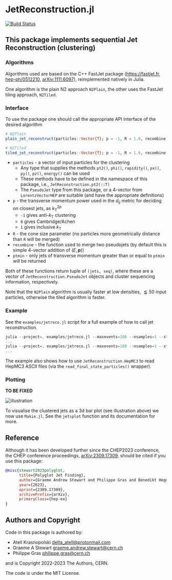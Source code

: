 # JetReconstruction.jl

[![Build Status](https://github.com/JuliaHEP/JetReconstruction.jl/actions/workflows/CI.yml/badge.svg?branch=main)](https://github.com/JuliaHEP/JetReconstruction.jl/actions/workflows/CI.yml?query=branch%3Amain)

## This package implements sequential Jet Reconstruction (clustering)

### Algorithms

Algorithms used are based on the C++ FastJet package (<https://fastjet.fr>,
[hep-ph/0512210](https://arxiv.org/abs/hep-ph/0512210),
[arXiv:1111.6097](https://arxiv.org/abs/1111.6097)), reimplemented natively in Julia.

One algorithm is the plain N2 approach `N2Plain`, the other uses the FastJet tiling
approach, `N2Tiled`.

### Interface

To use the package one should call the appropriate API interface of the desired algorithm

```julia
# N2Plain
plain_jet_reconstruct(particles::Vector{T}; p = -1, R = 1.0, recombine = +, ptmin = 0.0)
```

```julia
# N2Tiled
tiled_jet_reconstruct(particles::Vector{T}; p = -1, R = 1.0, recombine = +, ptmin = 0.0)
```

- `particles` - a vector of input particles for the clustering
  - Any type that supplies the methods `pt2()`, `phi()`, `rapidity()`, `px()`, `py()`, `pz()`, `energy()` can be used
  - These methods have to be defined in the namespace of this package, i.e., `JetReconstruction.pt2(::T)`
  - The `PseudoJet` type from this package, or a 4-vector from `LorentzVectorHEP` are suitable (and have the appropriate definitions)
- `p` - the transverse momentum power used in the $d_{ij}$ metric for deciding on closest jets, as $k^{2p}_\text{T}$
  - `-1` gives anti-${k}_\text{T}$ clustering
  - `0` gives Cambridge/Achen
  - `1` gives inclusive $k_\text{T}$
- `R` - the cone size parameter (no particles more geometrically distance than `R` will be merged)
- `recombine` - the function used to merge two pseudojets (by default this is simple 4-vector addition of $(E, \mathbf{p})$)
- `ptmin` - only jets of transverse momentum greater than or equal to `ptmin` will be returned

Both of these functions return tuple of `(jets, seq)`, where these are a vector of `JetReconstruction.PseudoJet` objects and cluster sequencing information, respectively.

Note that the `N2Plain` algorithm is usually faster at low densities, $\lessapprox 50$ input particles, otherwise the tiled algorithm is faster.

### Example

See the `examples/jetreco.jl` script for a full example of how to call jet reconstruction.

```julia
julia --project=. examples/jetreco.jl --maxevents=100 --nsamples=1 --strategy=N2Plain test/data/events.hepmc3
...
julia --project=. examples/jetreco.jl --maxevents=100 --nsamples=1 --strategy=N2Tiled test/data/events.hepmc3
...
```

The example also shows how to use `JetReconstruction.HepMC3` to read HepMC3 ASCII files (via the `read_final_state_particles()` wrapper).

### Plotting

**TO BE FIXED**

![illustration](img/illustration.jpeg)

To visualise the clustered jets as a 3d bar plot (see illustration above) we now use `Makie.jl`. See the `jetsplot` function and its documentation for more. 

## Reference

Although it has been developed further since the CHEP2023 conference, the CHEP conference proceedings, [arXiv:2309.17309](https://arxiv.org/abs/2309.17309), should be cited if you use this package:

```bibtex
@misc{stewart2023polyglot,
      title={Polyglot Jet Finding}, 
      author={Graeme Andrew Stewart and Philippe Gras and Benedikt Hegner and Atell Krasnopolski},
      year={2023},
      eprint={2309.17309},
      archivePrefix={arXiv},
      primaryClass={hep-ex}
}
```

## Authors and Copyright

Code in this package is authored by:

- Atell Krasnopolski <delta_atell@protonmail.com>
- Graeme A Stewart <graeme.andrew.stewart@cern.ch>
- Philippe Gras <philippe.gras@cern.ch>

and is Copyright 2022-2023 The Authors, CERN.

The code is under the MIT License.
